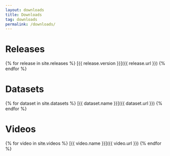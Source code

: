 ```yaml
---
layout: downloads
title: Downloads
tag: downloads
permalink: /downloads/
---
```


# Releases
 
{% for release in site.releases %}
[{{ release.version }}]({{ release.url }})
{% endfor %}
 
# Datasets

{% for dataset in site.datasets %}
[{{ dataset.name }}]({{ dataset.url }})
{% endfor %}

# Videos

{% for video in site.videos %}
[{{ video.name }}]({{ video.url }})
{% endfor %}
